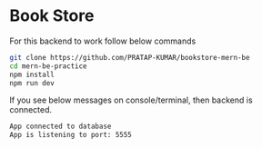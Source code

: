 # Book Store

For this backend to work follow below commands
```bash
git clone https://github.com/PRATAP-KUMAR/bookstore-mern-be
cd mern-be-practice
npm install
npm run dev
```

If you see below messages on console/terminal, then backend is connected.
```bash
App connected to database
App is listening to port: 5555
```
